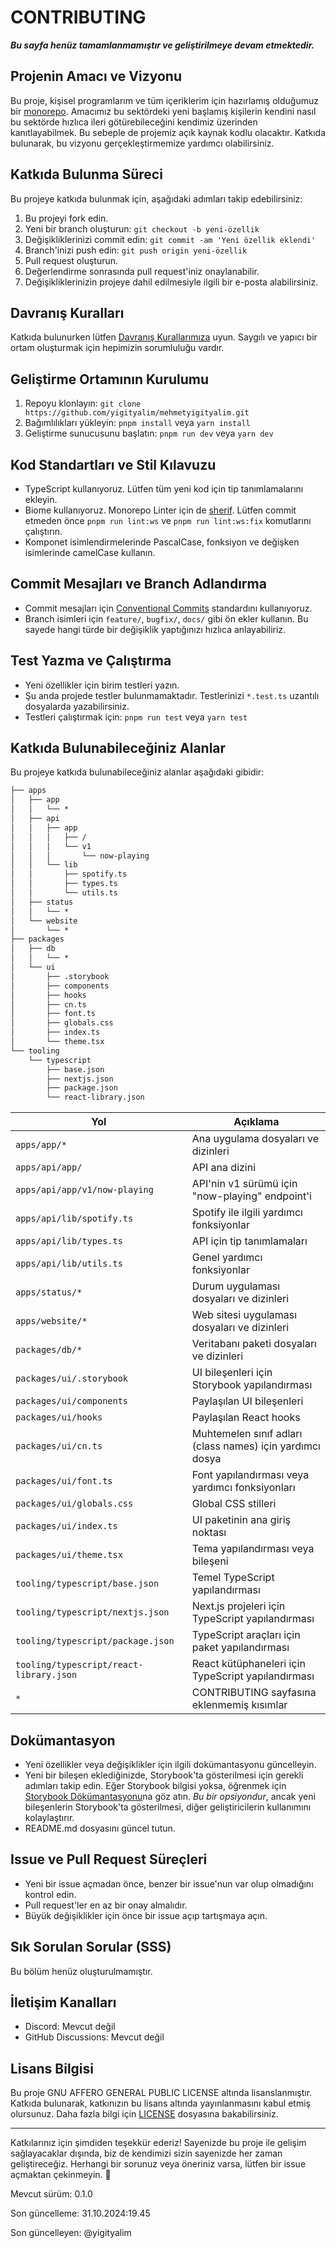 # CONTRIBUTING

***Bu sayfa henüz tamamlanmamıştır ve geliştirilmeye devam etmektedir.***

## Projenin Amacı ve Vizyonu

Bu proje, kişisel programlarım ve tüm içeriklerim için hazırlamış olduğumuz bir [monorepo](https://docs.npmjs.com/cli/v8/using-npm/workspaces). Amacımız bu sektördeki yeni başlamış kişilerin kendini nasıl bu sektörde hızlıca ileri götürebileceğini kendimiz üzerinden kanıtlayabilmek. Bu sebeple de projemiz açık kaynak kodlu olacaktır. Katkıda bulunarak, bu vizyonu gerçekleştirmemize yardımcı olabilirsiniz.

## Katkıda Bulunma Süreci

Bu projeye katkıda bulunmak için, aşağıdaki adımları takip edebilirsiniz:

1. Bu projeyi fork edin.
2. Yeni bir branch oluşturun: `git checkout -b yeni-özellik`
3. Değişikliklerinizi commit edin: `git commit -am 'Yeni özellik eklendi'`
4. Branch'inizi push edin: `git push origin yeni-özellik`
5. Pull request oluşturun.
6. Değerlendirme sonrasında pull request'iniz onaylanabilir.
7. Değişikliklerinizin projeye dahil edilmesiyle ilgili bir e-posta alabilirsiniz.

## Davranış Kuralları

Katkıda bulunurken lütfen [Davranış Kurallarımıza](CODE_OF_CONDUCT.md) uyun. Saygılı ve yapıcı bir ortam oluşturmak için hepimizin sorumluluğu vardır.

## Geliştirme Ortamının Kurulumu

1. Repoyu klonlayın: `git clone https://github.com/yigityalim/mehmetyigityalim.git`
2. Bağımlılıkları yükleyin: `pnpm install` veya `yarn install`
3. Geliştirme sunucusunu başlatın: `pnpm run dev` veya `yarn dev`

## Kod Standartları ve Stil Kılavuzu

- TypeScript kullanıyoruz. Lütfen tüm yeni kod için tip tanımlamalarını ekleyin.
- Biome kullanıyoruz. Monorepo Linter için de [sherif](https://github.com/QuiiBz/sherif). Lütfen commit etmeden önce `pnpm run lint:ws` ve `pnpm run lint:ws:fix` komutlarını çalıştırın.
- Komponet isimlendirmelerinde PascalCase, fonksiyon ve değişken isimlerinde camelCase kullanın.

## Commit Mesajları ve Branch Adlandırma

- Commit mesajları için [Conventional Commits](https://www.conventionalcommits.org/) standardını kullanıyoruz.
- Branch isimleri için `feature/`, `bugfix/`, `docs/` gibi ön ekler kullanın. Bu sayede hangi türde bir değişiklik yaptığınızı hızlıca anlayabiliriz.

## Test Yazma ve Çalıştırma

- Yeni özellikler için birim testleri yazın.
- Şu anda projede testler bulunmamaktadır. Testlerinizi `*.test.ts` uzantılı dosyalarda yazabilirsiniz.
- Testleri çalıştırmak için: `pnpm run test` veya `yarn test`

## Katkıda Bulunabileceğiniz Alanlar

Bu projeye katkıda bulunabileceğiniz alanlar aşağıdaki gibidir:

```markdown
├── apps
│   ├── app
│   │   └── *
│   ├── api
│   │   ├── app
│   │   │   ├── /
│   │   │   └── v1
│   │   │       └── now-playing
│   │   └── lib
│   │       ├── spotify.ts
│   │       ├── types.ts
│   │       └── utils.ts
│   ├── status
│   │   └── *
│   └── website
│       └── *
├── packages
│   ├── db
│   │   └── *
│   └── ui
│       ├── .storybook
│       ├── components
│       ├── hooks
│       ├── cn.ts
│       ├── font.ts
│       ├── globals.css
│       ├── index.ts
│       └── theme.tsx
└── tooling
    └── typescript
        ├── base.json
        ├── nextjs.json
        ├── package.json
        └── react-library.json
```

| Yol                                     | Açıklama                                                  |
| --------------------------------------- | --------------------------------------------------------- |
| `apps/app/*`                            | Ana uygulama dosyaları ve dizinleri                       |
| `apps/api/app/`                         | API ana dizini                                            |
| `apps/api/app/v1/now-playing`           | API'nin v1 sürümü için "now-playing" endpoint'i           |
| `apps/api/lib/spotify.ts`               | Spotify ile ilgili yardımcı fonksiyonlar                  |
| `apps/api/lib/types.ts`                 | API için tip tanımlamaları                                |
| `apps/api/lib/utils.ts`                 | Genel yardımcı fonksiyonlar                               |
| `apps/status/*`                         | Durum uygulaması dosyaları ve dizinleri                   |
| `apps/website/*`                        | Web sitesi uygulaması dosyaları ve dizinleri              |
| `packages/db/*`                         | Veritabanı paketi dosyaları ve dizinleri                  |
| `packages/ui/.storybook`                | UI bileşenleri için Storybook yapılandırması              |
| `packages/ui/components`                | Paylaşılan UI bileşenleri                                 |
| `packages/ui/hooks`                     | Paylaşılan React hooks                                    |
| `packages/ui/cn.ts`                     | Muhtemelen sınıf adları (class names) için yardımcı dosya |
| `packages/ui/font.ts`                   | Font yapılandırması veya yardımcı fonksiyonları           |
| `packages/ui/globals.css`               | Global CSS stilleri                                       |
| `packages/ui/index.ts`                  | UI paketinin ana giriş noktası                            |
| `packages/ui/theme.tsx`                 | Tema yapılandırması veya bileşeni                         |
| `tooling/typescript/base.json`          | Temel TypeScript yapılandırması                           |
| `tooling/typescript/nextjs.json`        | Next.js projeleri için TypeScript yapılandırması          |
| `tooling/typescript/package.json`       | TypeScript araçları için paket yapılandırması             |
| `tooling/typescript/react-library.json` | React kütüphaneleri için TypeScript yapılandırması        |
| `*`                                     | CONTRIBUTING sayfasına eklenmemiş kısımlar                |

## Dokümantasyon

- Yeni özellikler veya değişiklikler için ilgili dokümantasyonu güncelleyin.
- Yeni bir bileşen eklediğinizde, Storybook'ta gösterilmesi için gerekli adımları takip edin. Eğer Storybook bilgisi yoksa, öğrenmek için [Storybook Dökümantasyonu](https://storybook.js.org/docs/react/get-started/introduction)na göz atın. *Bu bir opsiyondur*, ancak yeni bileşenlerin Storybook'ta gösterilmesi, diğer geliştiricilerin kullanımını kolaylaştırır.
- README.md dosyasını güncel tutun.

## Issue ve Pull Request Süreçleri

- Yeni bir issue açmadan önce, benzer bir issue'nun var olup olmadığını kontrol edin.
- Pull request'ler en az bir onay almalıdır.
- Büyük değişiklikler için önce bir issue açıp tartışmaya açın.

## Sık Sorulan Sorular (SSS)

Bu bölüm henüz oluşturulmamıştır.

## İletişim Kanalları

- Discord: Mevcut değil
- GitHub Discussions: Mevcut değil

## Lisans Bilgisi

Bu proje GNU AFFERO GENERAL PUBLIC LICENSE altında lisanslanmıştır. Katkıda bulunarak, katkınızın bu lisans altında yayınlanmasını kabul etmiş olursunuz. Daha fazla bilgi için [LICENSE](LICENSE) dosyasına bakabilirsiniz.

---

Katkılarınız için şimdiden teşekkür ederiz! Sayenizde bu proje ile gelişim sağlayacaklar dışında, biz de kendimizi sizin sayenizde her zaman geliştireceğiz. Herhangi bir sorunuz veya öneriniz varsa, lütfen bir issue açmaktan çekinmeyin. 🚀

Mevcut sürüm: 0.1.0

Son güncelleme: 31.10.2024:19.45

Son güncelleyen: @yigityalim
